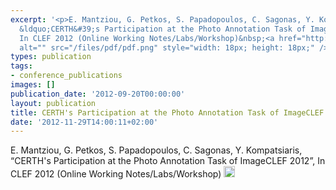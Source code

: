 ```yaml
---
excerpt: '<p>E. Mantziou, G. Petkos, S. Papadopoulos, C. Sagonas, Y. Kompatsiaris,
  &ldquo;CERTH&#39;s Participation at the Photo Annotation Task of ImageCLEF 2012&rdquo;,
  In CLEF 2012 (Online Working Notes/Labs/Workshop)&nbsp;<a href="http://www.clef-initiative.eu/documents/71612/cf7e342a-40d9-4f63-90f8-c7d169a78a24"><img
  alt="" src="/files/pdf/pdf.png" style="width: 18px; height: 18px;" /></a></p>'
types: publication
tags:
- conference_publications
images: []
publication_date: '2012-09-20T00:00:00'
layout: publication
title: CERTH's Participation at the Photo Annotation Task of ImageCLEF 2012
date: '2012-11-29T14:00:11+02:00'
---
```

<p>E. Mantziou, G. Petkos, S. Papadopoulos, C. Sagonas, Y. Kompatsiaris, &ldquo;CERTH&#39;s Participation at the Photo Annotation Task of ImageCLEF 2012&rdquo;, In CLEF 2012 (Online Working Notes/Labs/Workshop)&nbsp;<a href="http://www.clef-initiative.eu/documents/71612/cf7e342a-40d9-4f63-90f8-c7d169a78a24"><img alt="" src="/files/pdf/pdf.png" style="width: 18px; height: 18px;" /></a></p>

